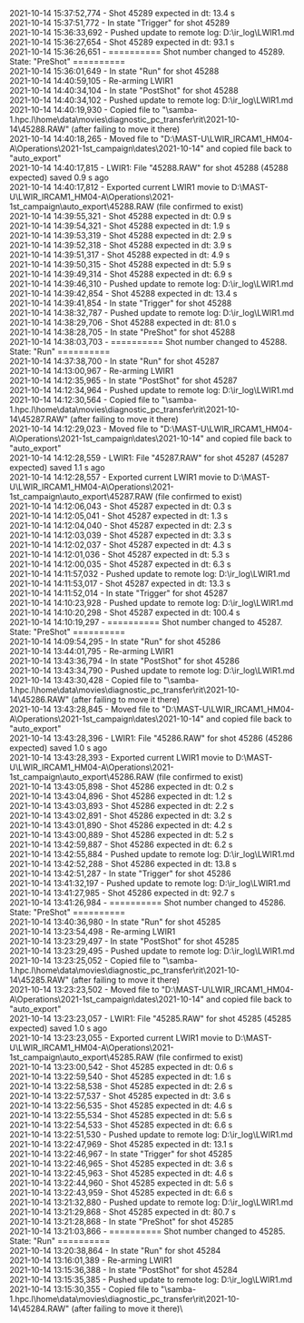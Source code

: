 2021-10-14 15:37:52,774 - Shot 45289 expected in dt: 13.4 s\
2021-10-14 15:37:51,772 - In state "Trigger" for shot 45289\
2021-10-14 15:36:33,692 - Pushed update to remote log: D:\ir_log\LWIR1.md\
2021-10-14 15:36:27,654 - Shot 45289 expected in dt: 93.1 s\
2021-10-14 15:36:26,651 - ========== Shot number changed to 45289. State: "PreShot" ==========\
2021-10-14 15:36:01,649 - In state "Run" for shot 45288\
2021-10-14 14:40:59,105 - Re-arming LWIR1\
2021-10-14 14:40:34,104 - In state "PostShot" for shot 45288\
2021-10-14 14:40:34,102 - Pushed update to remote log: D:\ir_log\LWIR1.md\
2021-10-14 14:40:19,930 - Copied file to "\\samba-1.hpc.l\home\data\movies\diagnostic_pc_transfer\rit\2021-10-14\45288.RAW" (after failing to move it there)\
2021-10-14 14:40:18,265 - Moved file to "D:\MAST-U\LWIR_IRCAM1_HM04-A\Operations\2021-1st_campaign\dates\2021-10-14" and copied file back to "auto_export"\
2021-10-14 14:40:17,815 - LWIR1: File "45288.RAW" for shot 45288 (45288 expected) saved 0.9 s ago\
2021-10-14 14:40:17,812 - Exported current LWIR1 movie to D:\MAST-U\LWIR_IRCAM1_HM04-A\Operations\2021-1st_campaign\auto_export\45288.RAW (file confirmed to exist)\
2021-10-14 14:39:55,321 - Shot 45288 expected in dt: 0.9 s\
2021-10-14 14:39:54,321 - Shot 45288 expected in dt: 1.9 s\
2021-10-14 14:39:53,319 - Shot 45288 expected in dt: 2.9 s\
2021-10-14 14:39:52,318 - Shot 45288 expected in dt: 3.9 s\
2021-10-14 14:39:51,317 - Shot 45288 expected in dt: 4.9 s\
2021-10-14 14:39:50,315 - Shot 45288 expected in dt: 5.9 s\
2021-10-14 14:39:49,314 - Shot 45288 expected in dt: 6.9 s\
2021-10-14 14:39:46,310 - Pushed update to remote log: D:\ir_log\LWIR1.md\
2021-10-14 14:39:42,854 - Shot 45288 expected in dt: 13.4 s\
2021-10-14 14:39:41,854 - In state "Trigger" for shot 45288\
2021-10-14 14:38:32,787 - Pushed update to remote log: D:\ir_log\LWIR1.md\
2021-10-14 14:38:29,706 - Shot 45288 expected in dt: 81.0 s\
2021-10-14 14:38:28,705 - In state "PreShot" for shot 45288\
2021-10-14 14:38:03,703 - ========== Shot number changed to 45288. State: "Run" ==========\
2021-10-14 14:37:38,700 - In state "Run" for shot 45287\
2021-10-14 14:13:00,967 - Re-arming LWIR1\
2021-10-14 14:12:35,965 - In state "PostShot" for shot 45287\
2021-10-14 14:12:34,964 - Pushed update to remote log: D:\ir_log\LWIR1.md\
2021-10-14 14:12:30,564 - Copied file to "\\samba-1.hpc.l\home\data\movies\diagnostic_pc_transfer\rit\2021-10-14\45287.RAW" (after failing to move it there)\
2021-10-14 14:12:29,023 - Moved file to "D:\MAST-U\LWIR_IRCAM1_HM04-A\Operations\2021-1st_campaign\dates\2021-10-14" and copied file back to "auto_export"\
2021-10-14 14:12:28,559 - LWIR1: File "45287.RAW" for shot 45287 (45287 expected) saved 1.1 s ago\
2021-10-14 14:12:28,557 - Exported current LWIR1 movie to D:\MAST-U\LWIR_IRCAM1_HM04-A\Operations\2021-1st_campaign\auto_export\45287.RAW (file confirmed to exist)\
2021-10-14 14:12:06,043 - Shot 45287 expected in dt: 0.3 s\
2021-10-14 14:12:05,041 - Shot 45287 expected in dt: 1.3 s\
2021-10-14 14:12:04,040 - Shot 45287 expected in dt: 2.3 s\
2021-10-14 14:12:03,039 - Shot 45287 expected in dt: 3.3 s\
2021-10-14 14:12:02,037 - Shot 45287 expected in dt: 4.3 s\
2021-10-14 14:12:01,036 - Shot 45287 expected in dt: 5.3 s\
2021-10-14 14:12:00,035 - Shot 45287 expected in dt: 6.3 s\
2021-10-14 14:11:57,032 - Pushed update to remote log: D:\ir_log\LWIR1.md\
2021-10-14 14:11:53,017 - Shot 45287 expected in dt: 13.3 s\
2021-10-14 14:11:52,014 - In state "Trigger" for shot 45287\
2021-10-14 14:10:23,928 - Pushed update to remote log: D:\ir_log\LWIR1.md\
2021-10-14 14:10:20,298 - Shot 45287 expected in dt: 100.4 s\
2021-10-14 14:10:19,297 - ========== Shot number changed to 45287. State: "PreShot" ==========\
2021-10-14 14:09:54,295 - In state "Run" for shot 45286\
2021-10-14 13:44:01,795 - Re-arming LWIR1\
2021-10-14 13:43:36,794 - In state "PostShot" for shot 45286\
2021-10-14 13:43:34,790 - Pushed update to remote log: D:\ir_log\LWIR1.md\
2021-10-14 13:43:30,428 - Copied file to "\\samba-1.hpc.l\home\data\movies\diagnostic_pc_transfer\rit\2021-10-14\45286.RAW" (after failing to move it there)\
2021-10-14 13:43:28,845 - Moved file to "D:\MAST-U\LWIR_IRCAM1_HM04-A\Operations\2021-1st_campaign\dates\2021-10-14" and copied file back to "auto_export"\
2021-10-14 13:43:28,396 - LWIR1: File "45286.RAW" for shot 45286 (45286 expected) saved 1.0 s ago\
2021-10-14 13:43:28,393 - Exported current LWIR1 movie to D:\MAST-U\LWIR_IRCAM1_HM04-A\Operations\2021-1st_campaign\auto_export\45286.RAW (file confirmed to exist)\
2021-10-14 13:43:05,898 - Shot 45286 expected in dt: 0.2 s\
2021-10-14 13:43:04,896 - Shot 45286 expected in dt: 1.2 s\
2021-10-14 13:43:03,893 - Shot 45286 expected in dt: 2.2 s\
2021-10-14 13:43:02,891 - Shot 45286 expected in dt: 3.2 s\
2021-10-14 13:43:01,890 - Shot 45286 expected in dt: 4.2 s\
2021-10-14 13:43:00,889 - Shot 45286 expected in dt: 5.2 s\
2021-10-14 13:42:59,887 - Shot 45286 expected in dt: 6.2 s\
2021-10-14 13:42:55,884 - Pushed update to remote log: D:\ir_log\LWIR1.md\
2021-10-14 13:42:52,288 - Shot 45286 expected in dt: 13.8 s\
2021-10-14 13:42:51,287 - In state "Trigger" for shot 45286\
2021-10-14 13:41:32,197 - Pushed update to remote log: D:\ir_log\LWIR1.md\
2021-10-14 13:41:27,985 - Shot 45286 expected in dt: 92.7 s\
2021-10-14 13:41:26,984 - ========== Shot number changed to 45286. State: "PreShot" ==========\
2021-10-14 13:40:36,980 - In state "Run" for shot 45285\
2021-10-14 13:23:54,498 - Re-arming LWIR1\
2021-10-14 13:23:29,497 - In state "PostShot" for shot 45285\
2021-10-14 13:23:29,495 - Pushed update to remote log: D:\ir_log\LWIR1.md\
2021-10-14 13:23:25,052 - Copied file to "\\samba-1.hpc.l\home\data\movies\diagnostic_pc_transfer\rit\2021-10-14\45285.RAW" (after failing to move it there)\
2021-10-14 13:23:23,502 - Moved file to "D:\MAST-U\LWIR_IRCAM1_HM04-A\Operations\2021-1st_campaign\dates\2021-10-14" and copied file back to "auto_export"\
2021-10-14 13:23:23,057 - LWIR1: File "45285.RAW" for shot 45285 (45285 expected) saved 1.0 s ago\
2021-10-14 13:23:23,055 - Exported current LWIR1 movie to D:\MAST-U\LWIR_IRCAM1_HM04-A\Operations\2021-1st_campaign\auto_export\45285.RAW (file confirmed to exist)\
2021-10-14 13:23:00,542 - Shot 45285 expected in dt: 0.6 s\
2021-10-14 13:22:59,540 - Shot 45285 expected in dt: 1.6 s\
2021-10-14 13:22:58,538 - Shot 45285 expected in dt: 2.6 s\
2021-10-14 13:22:57,537 - Shot 45285 expected in dt: 3.6 s\
2021-10-14 13:22:56,535 - Shot 45285 expected in dt: 4.6 s\
2021-10-14 13:22:55,534 - Shot 45285 expected in dt: 5.6 s\
2021-10-14 13:22:54,533 - Shot 45285 expected in dt: 6.6 s\
2021-10-14 13:22:51,530 - Pushed update to remote log: D:\ir_log\LWIR1.md\
2021-10-14 13:22:47,969 - Shot 45285 expected in dt: 13.1 s\
2021-10-14 13:22:46,967 - In state "Trigger" for shot 45285\
2021-10-14 13:22:46,965 - Shot 45285 expected in dt: 3.6 s\
2021-10-14 13:22:45,963 - Shot 45285 expected in dt: 4.6 s\
2021-10-14 13:22:44,960 - Shot 45285 expected in dt: 5.6 s\
2021-10-14 13:22:43,959 - Shot 45285 expected in dt: 6.6 s\
2021-10-14 13:21:32,880 - Pushed update to remote log: D:\ir_log\LWIR1.md\
2021-10-14 13:21:29,868 - Shot 45285 expected in dt: 80.7 s\
2021-10-14 13:21:28,868 - In state "PreShot" for shot 45285\
2021-10-14 13:21:03,866 - ========== Shot number changed to 45285. State: "Run" ==========\
2021-10-14 13:20:38,864 - In state "Run" for shot 45284\
2021-10-14 13:16:01,389 - Re-arming LWIR1\
2021-10-14 13:15:36,388 - In state "PostShot" for shot 45284\
2021-10-14 13:15:35,385 - Pushed update to remote log: D:\ir_log\LWIR1.md\
2021-10-14 13:15:30,355 - Copied file to "\\samba-1.hpc.l\home\data\movies\diagnostic_pc_transfer\rit\2021-10-14\45284.RAW" (after failing to move it there)\
